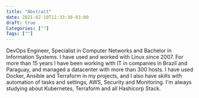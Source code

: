 ```yaml
---
title: "Abstract"
date: 2021-02-10T11:33:38-03:00
draft: true
Categories: [""]
Tags: [""]
---
```

DevOps Engineer, Specialist in Computer Networks and Bachelor in Information Systems. I have used and worked with Linux since 2007.
For more than 15 years I have been working with IT in companies in Brazil and Paraguay, and managed a datacenter with more than 300 hosts.
I have used Docker, Ansible and Terraform in my projects, and I also have skills with automation of tasks and settings, AWS, Security and Monitoring.
I'm always studying about Kubernetes, Terraform and all Hashicorp Stack.
